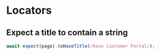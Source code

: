 # Locators


## Expect a title to contain a string
```js
await expect(page).toHaveTitle(/Kove Customer Portal/);
```
